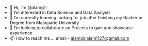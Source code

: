 - 👋 Hi, I’m @alamg1r
- 👀 I’m interested in Data Science and Data Analysis
- 🌱 I’m currently learning looking for job after finishing my Bacherlor Degree from Macquarie University
- 💞️ I’m looking to collaborate on Projects to gain and showcase experience
- 📫 How to reach me ...
email - alamgir.alam1127@gmail.com

<!---
alamg1r/alamg1r is a ✨ special ✨ repository because its `README.md` (this file) appears on your GitHub profile.
You can click the Preview link to take a look at your changes.
--->
